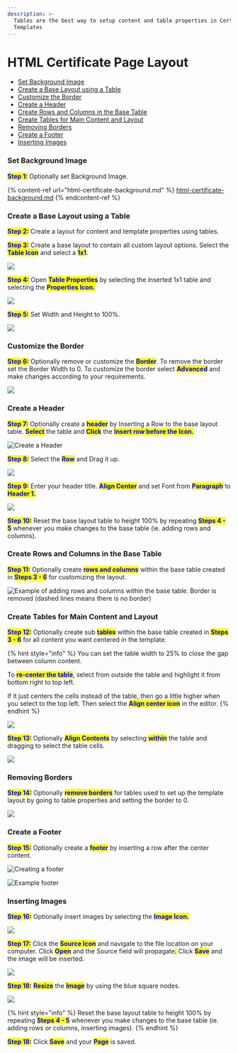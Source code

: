 ```yaml
---
description: >-
  Tables are the best way to setup content and table properties in Certificate
  Templates
---
```


# HTML Certificate Page Layout

* [Set Background Image](html-certificate-page-layout.md#set-background-image)
* [Create a Base Layout using a Table](html-certificate-page-layout.md#create-a-base-layout-using-a-table)
* [Customize the Border](html-certificate-page-layout.md#customize-the-border)
* [Create a Header](html-certificate-page-layout.md#create-a-header)
* [Create Rows and Columns in the Base Table](html-certificate-page-layout.md#create-rows-and-columns-in-the-base-table)
* [Create Tables for Main Content and Layout](html-certificate-page-layout.md#create-tables-for-main-content-and-layout)
* [Removing Borders](html-certificate-page-layout.md#removing-borders)
* [Create a Footer](html-certificate-page-layout.md#create-a-footer)
* [Inserting Images](html-certificate-page-layout.md#undefined)

### Set Background Image

<mark style="color:blue;">**Step 1:**</mark>  Optionally set Background Image.

{% content-ref url="html-certificate-background.md" %}
[html-certificate-background.md](html-certificate-background.md)
{% endcontent-ref %}

### Create a Base Layout using a Table

<mark style="color:blue;">**Step 2:**</mark>  Create a layout for content and template properties using tables.&#x20;

<mark style="color:blue;">**Step 3:**</mark>  Create a base layout to contain all custom layout options. Select the <mark style="color:blue;">**Table Icon**</mark> and select a <mark style="color:blue;">**1x1**</mark>.

![](<../../../../../.gitbook/assets/image (8).png>)

<mark style="color:blue;">**Step 4:**</mark>  Open <mark style="color:blue;">**Table Properties**</mark> by selecting the inserted 1x1 table and selecting the <mark style="color:blue;">**Properties Icon.**</mark>

![](<../../../../../.gitbook/assets/image (14).png>)

<mark style="color:blue;">**Step 5:**</mark>  Set Width and Height to 100%.

![](<../../../../../.gitbook/assets/image (26).png>)

### Customize the Border

<mark style="color:blue;">**Step 6:**</mark>  Optionally remove or customize the <mark style="color:blue;">**Border**</mark>. To remove the border set the Border Width to 0. To customize the border select <mark style="color:blue;">**Advanced**</mark> and make changes according to your requirements.

&#x20;&#x20;

![](<../../../../../.gitbook/assets/image (23).png>)

### Create a Header

<mark style="color:blue;">**Step 7:**</mark>  Optionally create a <mark style="color:blue;">**header**</mark> by Inserting a Row to the base layout table. <mark style="color:blue;">**Select**</mark> the table and <mark style="color:blue;">**Click**</mark> the <mark style="color:blue;">**Insert row before the Icon.**</mark>

![Create a Header](<../../../../../.gitbook/assets/image (15).png>)

<mark style="color:blue;">**Step 8:**</mark>  Select the <mark style="color:blue;">**Row**</mark> and Drag it up.

![](<../../../../../.gitbook/assets/image (25).png>)

<mark style="color:blue;">**Step 9:**</mark>  Enter your header title. <mark style="color:blue;">**Align Center**</mark> and set Font from <mark style="color:blue;">**Paragraph**</mark> to <mark style="color:blue;">**Header 1.**</mark>

![](<../../../../../.gitbook/assets/image (7).png>)

<mark style="color:blue;">**Step 10:**</mark>  Reset the base layout table to height 100% by repeating <mark style="color:blue;">**Steps 4 - 5**</mark> whenever you make changes to the base table (ie. adding rows and columns).

### Create Rows and Columns in the Base Table

<mark style="color:blue;">**Step 11:**</mark>  Optionally create <mark style="color:blue;">**rows and columns**</mark> within the base table created in <mark style="color:blue;">**Steps 3 - 6**</mark> for customizing the layout.

![Example of adding rows and columns within the base table. Border is removed (dashed lines means there is no border)](<../../../../../.gitbook/assets/image (13).png>)

### Create Tables for Main Content and Layout

<mark style="color:blue;">**Step 12:**</mark>  Optionally create sub <mark style="color:blue;">**tables**</mark> within the base table created in <mark style="color:blue;">**Steps 3 - 6**</mark> for all content you want centered in the template.

{% hint style="info" %}
You can set the table width to 25% to close the gap between column content.

To <mark style="color:blue;">**re-center the table**</mark>, select from outside the table and highlight it from bottom right to top left.&#x20;

If it just centers the cells instead of the table, then go a little higher when you select to the top left. Then select the <mark style="color:blue;">**Align center icon**</mark> in the editor.
{% endhint %}

![](<../../../../../.gitbook/assets/image (10).png>)

<mark style="color:blue;">**Step 13:**</mark>  Optionally <mark style="color:blue;">**Align Contents**</mark> by selecting <mark style="color:blue;">**within**</mark> the table and dragging to select the table cells.&#x20;

![](<../../../../../.gitbook/assets/image (2).png>)

### Removing Borders

<mark style="color:blue;">**Step 14:**</mark>  Optionally <mark style="color:blue;">**remove borders**</mark> for tables used to set up the template layout by going to table properties and setting the border to 0.

![](<../../../../../.gitbook/assets/image (28).png>)

### Create a Footer

<mark style="color:blue;">**Step 15:**</mark>  Optionally create a <mark style="color:blue;">**footer**</mark> by inserting a row after the center content.

![Creating a footer](<../../../../../.gitbook/assets/image (24).png>)

![Example footer](<../../../../../.gitbook/assets/image (11).png>)

### Inserting Images <a href="#insert-images" id="insert-images"></a>

<mark style="color:blue;">**Step 16:**</mark>  Optionally insert images by selecting the <mark style="color:blue;">**Image Icon.**</mark>

![](<../../../../../.gitbook/assets/image (4).png>)

<mark style="color:blue;">**Step 17:**</mark>  Click the <mark style="color:blue;">**Source Icon**</mark> and navigate to the file location on your computer. Click <mark style="color:blue;">**Open**</mark> and the Source field will propagate<mark style="color:blue;">.</mark> Click <mark style="color:blue;">**Save**</mark> and the image will be inserted.

![](<../../../../../.gitbook/assets/image (22).png>)

<mark style="color:blue;">**Step 18:**</mark>  <mark style="color:blue;">**Resize**</mark> the <mark style="color:blue;">**Image**</mark> by using the blue square nodes.

![](<../../../../../.gitbook/assets/image (6).png>)

{% hint style="info" %}
Reset the base layout table to height 100% by repeating <mark style="color:blue;">**Steps 4 - 5**</mark> whenever you make changes to the base table (ie. adding rows or columns, inserting images).
{% endhint %}

<mark style="color:blue;">**Step 18:**</mark>  Click <mark style="color:blue;">**Save**</mark> and your <mark style="color:blue;">**Page**</mark> is saved.
